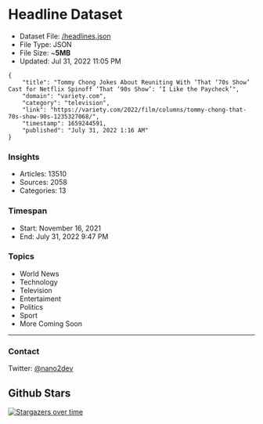 # Headline Dataset

- Dataset File: [/headlines.json](https://raw.githubusercontent.com/fwd/news/master/headlines.json) 
- File Type: JSON
- File Size: ~**5MB**
- Updated: Jul 31, 2022 11:05 PM

```
{
    "title": "Tommy Chong Jokes About Reuniting With ‘That ‘70s Show’ Cast for Netflix Spinoff ‘That ‘90s Show’: ‘I Like the Paycheck’",
    "domain": "variety.com",
    "category": "television",
    "link": "https://variety.com/2022/film/columns/tommy-chong-that-70s-show-90s-1235327068/",
    "timestamp": 1659244591,
    "published": "July 31, 2022 1:16 AM"
}
```

### Insights

- Articles: 13510
- Sources: 2058
- Categories: 13

### Timespan

- Start: November 16, 2021
- End: July 31, 2022 9:47 PM

### Topics

- World News
- Technology
- Television
- Entertaiment
- Politics
- Sport
- More Coming Soon

---

### Contact 

Twitter: [@nano2dev](https://twitter.com/nano2dev)

## Github Stars

[![Stargazers over time](https://starchart.cc/fwd/news.svg)](https://starchart.cc/fwd/news)
	